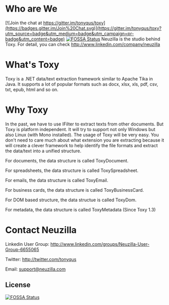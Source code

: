 Who are We
==========

[![Join the chat at https://gitter.im/tonyqus/toxy](https://badges.gitter.im/Join%20Chat.svg)](https://gitter.im/tonyqus/toxy?utm_source=badge&utm_medium=badge&utm_campaign=pr-badge&utm_content=badge)
[![FOSSA Status](https://app.fossa.com/api/projects/git%2Bgithub.com%2Ftonyqus%2Ftoxy.svg?type=shield)](https://app.fossa.com/projects/git%2Bgithub.com%2Ftonyqus%2Ftoxy?ref=badge_shield)
Neuzilla is the studio behind Toxy. For detail, you can check http://www.linkedin.com/company/neuzilla 

What's Toxy
============
Toxy is a .NET data/text extraction framework similar to Apache Tika in Java. It supports a lot of popular formats such as docx, xlsx, xls, pdf, csv, txt, epub, html and so on.

Why Toxy
============
In the past, we have to use IFilter to extract texts from other documents. But Toxy is platform independent. It will try to support not only Windows but also Linux (with Mono installed). The usage of Toxy will be very easy. You don't need to care much about what extension you are extracting because it will create a clever framework to help identify the file formats and extract the data/text into a unified structure. 

For documents, the data structure is called ToxyDocument.

For spreadsheets, the data structure is called ToxySpreadsheet.

For emails, the data structure is called ToxyEmail.

For business cards, the data structure is called ToxyBusinessCard.

For DOM based structure, the data structue is called ToxyDom.

For metadata, the data structure is called ToxyMetadata (Since Toxy 1.3)


Contact Neuzilla
============
Linkedin User Group: http://www.linkedin.com/groups/Neuzilla-User-Group-6655065 

Twitter: http://twitter.com/tonyqus

Email: support@neuzilla.com


## License
[![FOSSA Status](https://app.fossa.com/api/projects/git%2Bgithub.com%2Fdatadiode%2Ftoxy.svg?type=large)](https://app.fossa.com/projects/git%2Bgithub.com%2Fdatadiode%2Ftoxy?ref=badge_large)